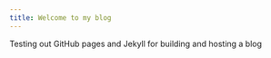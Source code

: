 ```yaml
---
title: Welcome to my blog
---
```


Testing out GitHub pages and Jekyll for building and hosting a blog 
